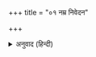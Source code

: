+++
title = "०१ नम्र निवेदन"

+++


<details><summary>अनुवाद (हिन्दी)</summary>

कहा जाता है कि सूरदासजीने सवा लाख पद गाये थे। सूर-सारावलीमें इस भावका एक दोहा भी है; किंतु बहुत खोज करनेपर भी सूरदासजीके पदोंका इतना बड़ा कोई संग्रह कहीं नहीं मिला। नाथद्वारा काँकरोलीके ‘विद्यामन्दिर’ में सूरसागरकी कई प्राचीन हस्तलिखित प्रतियाँ हैं, किंतु उनमें भी पद कुछ सहस्र ही हैं। पूरा सूरसागर उपलब्ध ही नहीं।  
जब सूरसागर पूरा उपलब्ध नहीं है, तब जो पद प्रचलित प्रतियोंमें प्राप्त हैं, उन्हींका आधार रह जाता है। प्रचलित पदोंका संग्रह सहज ही मिल सकता है। परंतु जहाँतक पता है, अभीतक सूरदासजीके पदोंकी कहींसे भी कोई टीका नहीं छपी है, जबकि उनके अनेक पद विभिन्न परीक्षाओंके लिये भी स्वीकृत हैं। यह सब बातें ध्यानमें रखकर यह निश्चय किया गया कि उपलब्ध पदोंमेंसे चुने हुए एक-एक विषयके पदोंके संग्रह सरल भावार्थके साथ छापे जायँ। इससे उन पदोंके अर्थको हृदयंगम करनेमें सर्व साधारणको सुविधा होगी। ऐसे नौ संग्रह प्रकाशित करनेका विचार किया गया है। जिनमें पहलेमें ‘विनय’ के पद, दूसरेमें ‘रामचरित्र’ और शेष सात संग्रह ‘भगवान् श्रीकृष्णकी लीला’ के होंगे।  
‘सूर-विनय-पत्रिका’ नामसे यह पहला संग्रह आपके सामने है। इसमें वैराग्य, संसारकी अनित्यता, विनय, प्रबोध तथा चेतावनीके सुन्दर-सुन्दर पद हैं, जो उपलब्ध ‘सूरसागर’ की प्रतियोंसे ही चुने गये हैं और किंचित् संशोधनके साथ प्रायः उन्हींके अनुसार पाठ भी रखा गया है। हमारे अनुवादक महोदयने भरसक प्रयत्न किया है कि पदोंका पूरा भाव स्पष्ट हो जाय, परंतु मनुष्यका ज्ञान अल्प है, त्रुटियोंका होना सहज है। अतः पदोंके पाठ और अर्थमें जो त्रुटियाँ रही हैं, उनके लिये हम क्षमाप्रार्थी हैं। त्रुटियोंकी सूचना यदि पाठक महोदय कृपापूर्वक देंगे तो उन्हें आगेके संस्करणमें सुधारनेका प्रयत्न किया जायगा।  
आशा है महान् प्रेमी भक्त श्रीसूरदासजीके विनयके पदोंका यह संग्रह सबके हृदयमें भगवद्भक्तिका पावन भाव जाग्रत् करनेमें सहायक होगा और पाठक इसे पाकर प्रसन्न होंगे।
</details>
